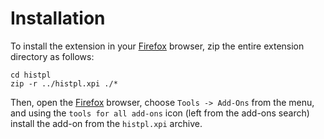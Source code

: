 Installation
============

To install the extension in your [Firefox][firefox] browser, zip the entire
extension directory as follows:

    cd histpl
    zip -r ../histpl.xpi ./*

Then, open the [Firefox][firefox] browser, choose `Tools -> Add-Ons`
from the menu, and using the `tools for all add-ons` icon (left from
the add-ons search) install the add-on from the `histpl.xpi` archive.
    

[firefox]: http://www.mozilla.org/firefox "Firefox"
